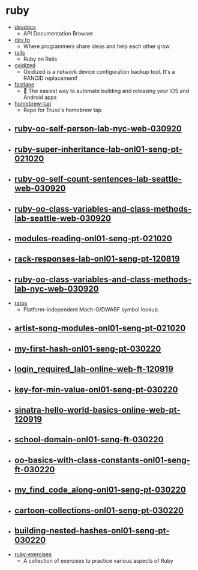 # ruby
- [devdocs](https://github.com/freeCodeCamp/devdocs)
  - API Documentation Browser
- [dev.to](https://github.com/thepracticaldev/dev.to)
  - Where programmers share ideas and help each other grow
- [rails](https://github.com/rails/rails)
  - Ruby on Rails
- [oxidized](https://github.com/ytti/oxidized)
  - Oxidized is a network device configuration backup tool. It's a RANCID replacement!
- [fastlane](https://github.com/fastlane/fastlane)
  - 🚀 The easiest way to automate building and releasing your iOS and Android apps
- [homebrew-tap](https://github.com/trussworks/homebrew-tap)
  - Repo for Truss's homebrew tap
- [ruby-oo-self-person-lab-nyc-web-030920](https://github.com/learn-co-students/ruby-oo-self-person-lab-nyc-web-030920)
  - 
- [ruby-super-inheritance-lab-onl01-seng-pt-021020](https://github.com/learn-co-students/ruby-super-inheritance-lab-onl01-seng-pt-021020)
  - 
- [ruby-oo-self-count-sentences-lab-seattle-web-030920](https://github.com/learn-co-students/ruby-oo-self-count-sentences-lab-seattle-web-030920)
  - 
- [ruby-oo-class-variables-and-class-methods-lab-seattle-web-030920](https://github.com/learn-co-students/ruby-oo-class-variables-and-class-methods-lab-seattle-web-030920)
  - 
- [modules-reading-onl01-seng-pt-021020](https://github.com/learn-co-students/modules-reading-onl01-seng-pt-021020)
  - 
- [rack-responses-lab-onl01-seng-pt-120819](https://github.com/learn-co-students/rack-responses-lab-onl01-seng-pt-120819)
  - 
- [ruby-oo-class-variables-and-class-methods-lab-nyc-web-030920](https://github.com/learn-co-students/ruby-oo-class-variables-and-class-methods-lab-nyc-web-030920)
  - 
- [ratos](https://github.com/refnum/ratos)
  - Platform-independent Mach-O/DWARF symbol lookup.
- [artist-song-modules-onl01-seng-pt-021020](https://github.com/learn-co-students/artist-song-modules-onl01-seng-pt-021020)
  - 
- [my-first-hash-onl01-seng-pt-030220](https://github.com/learn-co-students/my-first-hash-onl01-seng-pt-030220)
  - 
- [login_required_lab-online-web-ft-120919](https://github.com/learn-co-students/login_required_lab-online-web-ft-120919)
  - 
- [key-for-min-value-onl01-seng-pt-030220](https://github.com/learn-co-students/key-for-min-value-onl01-seng-pt-030220)
  - 
- [sinatra-hello-world-basics-online-web-pt-120919](https://github.com/learn-co-students/sinatra-hello-world-basics-online-web-pt-120919)
  - 
- [school-domain-onl01-seng-ft-030220](https://github.com/learn-co-students/school-domain-onl01-seng-ft-030220)
  - 
- [oo-basics-with-class-constants-onl01-seng-ft-030220](https://github.com/learn-co-students/oo-basics-with-class-constants-onl01-seng-ft-030220)
  - 
- [my_find_code_along-onl01-seng-pt-030220](https://github.com/learn-co-students/my_find_code_along-onl01-seng-pt-030220)
  - 
- [cartoon-collections-onl01-seng-pt-030220](https://github.com/learn-co-students/cartoon-collections-onl01-seng-pt-030220)
  - 
- [building-nested-hashes-onl01-seng-pt-030220](https://github.com/learn-co-students/building-nested-hashes-onl01-seng-pt-030220)
  - 
- [ruby-exercises](https://github.com/turingschool/ruby-exercises)
  - A collection of exercises to practice various aspects of Ruby
